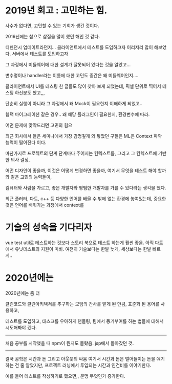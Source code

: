 # 2019년 회고 : 고민하는 힘.

사수가 없다면, 고민할 수 있는 기회가 생긴 것이다.

2019년에는 참으로 삽질을 많이 했던 해인 것 같다.

디펜던시 업데이트라던지...
클라이언트에서 테스트를 도입하고자 이리저리 많이 해보았다.
서버에서 테스트를 도입하고자

그 과정에서 미들웨어에 대한 설계가 잘못되어 있다는 것을 알았고...

변수명이나 handler라는 이름에 대한 고민도 중간은 왜 미들웨어인지....

클라이언트에서 UI를 테스팅 한 글들도 많이 찾아 보게 되었는데, 픽셀 단위로 찍어서 테스팅 하신분도 봤고,,,

단순히 실행이 아니라 그 과정에서 왜 Mock이 필요한지 이해하게 되었고..

웹팩 마이그레이션 같은 경우.. 왜 해당 플러그인이 필요한지, 환경변수에 따라.

어떤 문제에 맞딱드리면 고민의 힘으

최근 회사에서 들은 세미나에서 가장 감명깊게 와 닿았던 구절은 ML은 Context 파악 능력이 떨어진다 이다.

마찬가지로 프로젝트의 단계 단계마다 주어지는 컨텍스트들, 그리고 그 컨텍스트에 기반한 의사 결정,

어떤 디자인이 좋을까, 이것은 어떻게 변경하면 좋을까, 여기서 무엇을 테스트 해야 할까와 같은 고민의 능력들이,

컴퓨터와 사람을 가르고, 좋은 개발자와 평범한 개발자를 가를 수 있다라는 생각을 했다.

최근 플러터, 다트, c++ 등 다양한 언어를 배울 수 밖에 없는 환경에 놓여있는데, 중요한 것은 언어를 배워가는 과정에서 context를

# 기술의 성숙을 기다리자

vue test util로 테스트하는 것보다 스토리 북으로 테스트 하는게 훨씬 좋음. 아직 다트에서 유닛테스트의 지원이 미비.
여전히 기술보다는 한발 늦게, 세상보다는 한발 빠르게..

# 2020년에는

2020년에는 좀 더

클린코드와 클린아키텍쳐를 추구하는 모임의 간사를 맡게 된 만큼, 표준화 된 용어를 사용하고,

테스트를 도입하고, 태스크를 우아하게 핸들링, 팀에서 동기부여를 하는 법들에 대해서 시도해봐야 겠다.

---

처음 공부를 시작했을 때 npm이 뭔지도 몰랐음.
jsp에서 돌아갔던 것.

---

결국 공학은 시간과 돈 그리고 아웃풋의 싸움
여기서 시간과 돈은 벌어들이는 돈을 얘기하는 건 줄 알았지만,
프로젝트 러닝에서 투입되는 시간과 인건비를 이야기한다.

예를 들어 테스트를 작성하기로 했으면,, 분명 무엇인가 증가한다.
